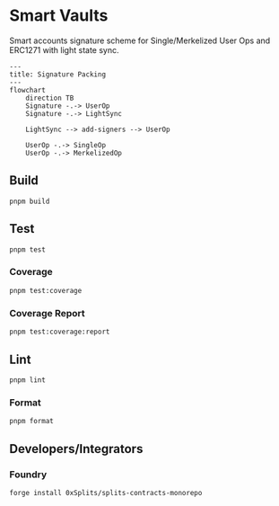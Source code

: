 # Smart Vaults

Smart accounts signature scheme for Single/Merkelized User Ops and ERC1271 with light state sync.

```mermaid
---
title: Signature Packing
---
flowchart
    direction TB
    Signature -.-> UserOp
    Signature -.-> LightSync

    LightSync --> add-signers --> UserOp

    UserOp -.-> SingleOp
    UserOp -.-> MerkelizedOp
```

## Build

`pnpm build`

## Test

`pnpm test`

### Coverage

`pnpm test:coverage`

### Coverage Report

`pnpm test:coverage:report`

## Lint

`pnpm lint`

### Format

`pnpm format`

## Developers/Integrators

### Foundry

`forge install 0xSplits/splits-contracts-monorepo`
